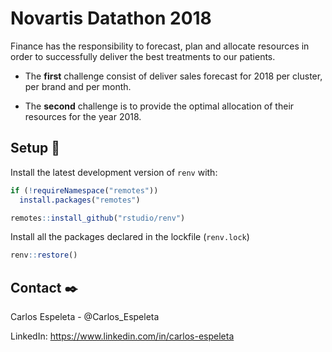 # Novartis Datathon 2018

Finance has the responsibility to forecast, plan and allocate resources in order to
successfully deliver the best treatments to our patients.

-   The **first** challenge consist of deliver sales forecast for 2018 per cluster, per
    brand and per month.

-   The **second** challenge is to provide the optimal allocation of their resources
    for the year 2018.

## Setup 🚀

Install the latest development version of `renv` with:

```r
if (!requireNamespace("remotes"))
  install.packages("remotes")

remotes::install_github("rstudio/renv")
```

Install all the packages declared in the lockfile (`renv.lock`)

```r
renv::restore()
```

## Contact ✒️

Carlos Espeleta - @Carlos_Espeleta

LinkedIn: https://www.linkedin.com/in/carlos-espeleta

